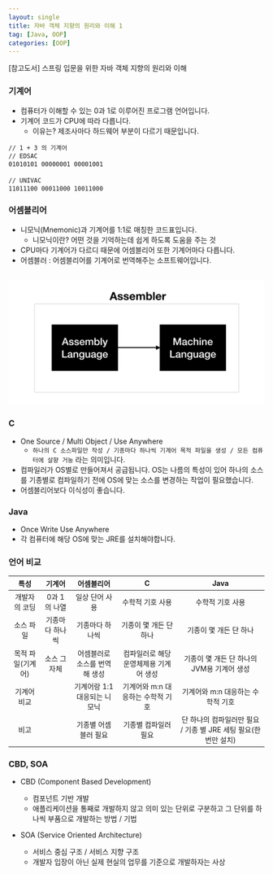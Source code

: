 ```yaml
---
layout: single
title: 자바 객체 지향의 원리와 이해 1
tag: [Java, OOP]
categories: [OOP]
---
```


\[참고도서\] 스프링 입문을 위한 자바 객체 지향의 원리와 이해

### 기계어

- 컴퓨터가 이해할 수 있는 0과 1로 이루어진 프로그램 언어입니다.
- 기계어 코드가 CPU에 따라 다릅니다.
    - 이유는? 제조사마다 하드웨어 부분이 다르기 때문입니다.

```text
// 1 + 3 의 기계어
// EDSAC
01010101 00000001 00001001

// UNIVAC
11011100 00011000 10011000
```

### 어셈블리어

- 니모닉(Mnemonic)과 기계어를 1:1로 매칭한 코드표입니다.
    - 니모닉이란? 어떤 것을 기억하는데 쉽게 하도록 도움을 주는 것
- CPU마다 기계어가 다르디 때문에 어셈블리어 또한 기계어마다 다릅니다.
- 어셈블러 : 어셈블리어를 기계어로 번역해주는 소프트웨어입니다. <br /><br />
<img src="/assets/images/etc/assembler.png" />

### C

- One Source / Multi Object / Use Anywhere
    - `하나의 C 소스파일만 작성 / 기종마다 하나씩 기계어 목적 파일을 생성 / 모든 컴퓨터에 살향 거눙` 라는 의미입니다.
- 컴파일러가 OS별로 만들어져서 공급됩니다. OS는 나름의 특성이 있어 하나의 소스를 기종별로 컴파일하기 전에 OS에 맞는 소스를 변경하는 작업이 필요했습니다.
- 어셈블리어보다 이식성이 좋습니다.

### Java

- Once Write Use Anywhere
- 각 컴퓨터에 해당 OS에 맞는 JRE를 설치해야합니다.

### 언어 비교

| 특성 | 기계어 | 어셈블리어 | C | Java |
|:---:|:---:|:---:|:---:|:---:|
| 개발자의 코딩 | 0과 1의 나열 | 일상 단어 사용 | 수학적 기호 사용 | 수학적 기호 사용|
| 소스 파일 | 기종마다 하나씩 | 기종마다 하나씩 | 기종이 몇 개든 단 하나 | 기종이 몇 개든 단 하나|
| 목적 파일(기계어) | 소스 그 자체 | 어셈블러로 소스를 번역해 생성 | 컴파일러로 해당 운영체제용 기계어 생성 | 기종이 몇 개든 단 하나의 JVM용 기계어 생성
| 기계어 비교 | | 기계어랑 1:1 대응되는 니모닉 | 기계어와 m:n 대응하는 수학적 기호 | 기계어와 m:n 대응하는 수학적 기호
| 비고 | | 기종별 어셈블러 필요 | 기종별 컴파일러 필요 | 단 하나의 컴파일러만 필요 / 기종 별 JRE 세팅 필요(한번만 설치)

### CBD, SOA

- CBD (Component Based Development)
    - 컴포넌트 기반 개발
    - 애플리케이션을 통째로 개발하지 않고 의미 있는 단위로 구분하고 그 단위를 하나씩 부품으로 개발하는 방법 / 기법

- SOA (Service Oriented Architecture)
    - 서비스 중심 구조 / 서비스 지향 구조
    - 개발자 입장이 아닌 실제 현실의 업무를 기준으로 개발하자는 사상